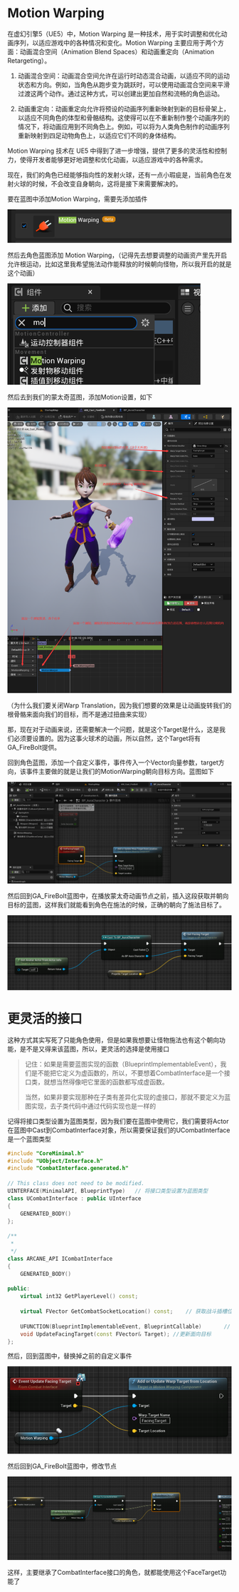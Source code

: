 # Motion Warping

在虚幻引擎5（UE5）中，Motion Warping 是一种技术，用于实时调整和优化动画序列，以适应游戏中的各种情况和变化。Motion Warping 主要应用于两个方面：动画混合空间（Animation Blend Spaces）和动画重定向（Animation Retargeting）。

1. 动画混合空间：动画混合空间允许在运行时动态混合动画，以适应不同的运动状态和方向。例如，当角色从跑步变为跳跃时，可以使用动画混合空间来平滑过渡这两个动作。通过这种方式，可以创建出更加自然和流畅的角色运动。

2. 动画重定向：动画重定向允许将预设的动画序列重新映射到新的目标骨架上，以适应不同角色的体型和骨骼结构。这使得可以在不重新制作整个动画序列的情况下，将动画应用到不同角色上。例如，可以将为人类角色制作的动画序列重新映射到四足动物角色上，以适应它们不同的身体结构。

Motion Warping 技术在 UE5 中得到了进一步增强，提供了更多的灵活性和控制力，使得开发者能够更好地调整和优化动画，以适应游戏中的各种需求。



现在，我们的角色已经能够指向性的发射火球，还有一点小瑕疵是，当前角色在发射火球的时候，不会改变自身朝向，这将是接下来需要解决的。

要在蓝图中添加Motion Warping，需要先添加插件

![image-20240413181433236](.\image-20240413181433236.png)

然后去角色蓝图添加 Motion Warping，（记得先去想要调整的动画资产里先开启允许根运动，比如这里我希望施法动作能释放的时候朝向怪物，所以我开启的就是这个动画）

![image-20240413181830005](.\image-20240413181830005.png)

然后去到我们的蒙太奇蓝图，添加Motion设置，如下

![image-20240413183030487](.\image-20240413183030487.png)

（为什么我们要关闭Warp Translation，因为我们想要的效果是让动画旋转我们的根骨骼来面向我们的目标，而不是通过扭曲来实现）

那，现在对于动画来说，还需要解决一个问题，就是这个Target是什么，这是我们必须要设置的。因为这事火球术的动画，所以自然，这个Target将有 GA_FireBolt提供。

回到角色蓝图，添加一个自定义事件，事件传入一个Vector向量参数，target方向，该事件主要做的就是让我们的MotionWarping朝向目标方向。蓝图如下

![image-20240413183843367](.\image-20240413183843367.png)

然后回到GA_FireBolt蓝图中，在播放蒙太奇动画节点之前，插入这段获取并朝向目标的蓝图，这样我们就能看到角色在施法的时候，正确的朝向了施法目标了。

![image-20240413184457269](.\image-20240413184457269.png)

# 更灵活的接口

这种方式其实写死了只能角色使用，但是如果我想要让怪物施法也有这个朝向功能，是不是又得来该蓝图，所以，更灵活的选择是使用接口

>记住：如果是需要蓝图实现的函数（BlueprintImplementableEvent），我们是不能把它定义为虚函数的，所以，不要想着CombatInterface是一个接口类，就想当然得像吧它里面的函数都写成虚函数。
>
>当然，如果非要实现那种在子类有差异化实现的虚接口，那就不要定义为蓝图实现，去子类代码中通过代码实现也是一样的

记得将接口类型设置为蓝图类型，因为我们要在蓝图中使用它，我们需要将Actor在蓝图中Cast到CombatInterface对象，所以需要保证我们的UCombatInterface是一个蓝图类型

```c++
#include "CoreMinimal.h"
#include "UObject/Interface.h"
#include "CombatInterface.generated.h"

// This class does not need to be modified.
UINTERFACE(MinimalAPI, BlueprintType)	// 将接口类型设置为蓝图类型
class UCombatInterface : public UInterface
{
	GENERATED_BODY()
};

/**
 * 
 */
class ARCANE_API ICombatInterface
{
	GENERATED_BODY()
	
public:
	virtual int32 GetPlayerLevel() const;

	virtual FVector GetCombatSocketLocation() const;	// 获取战斗插槽位置

	UFUNCTION(BlueprintImplementableEvent, BlueprintCallable)		// 蓝图实现，同时蓝图可调用
	void UpdateFacingTarget(const FVector& Target);	//更新面向目标
};

```

然后，回到蓝图中，替换掉之前的自定义事件

![image-20240413190653183](.\image-20240413190653183.png)

然后回到GA_FireBolt蓝图中，修改节点

![image-20240413191511798](.\image-20240413191511798.png)

这样，主要继承了CombatInterface接口的角色，就都能使用这个FaceTarget功能了